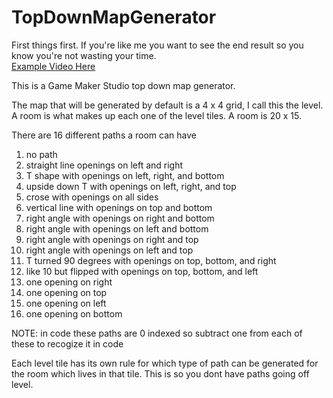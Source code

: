 <h1>TopDownMapGenerator</h1>
<p>
First things first. If you're like me you want to see the end result so you know you're not wasting your time.<br/>
<a href="https://www.youtube.com/watch?v=FvefFFmK9is">Example Video Here</a>
</p>
This is a Game Maker Studio top down map generator. 

The map that will be generated by default is a 4 x 4 grid, I call this the level. A room is what makes up each one of the level tiles. A room is 20 x 15. 

There are 16 different paths a room can have
<ol>
<li>no path</li>
<li>straight line openings on left and right</li>
<li>T shape with openings on left, right, and bottom</li>
<li>upside down T with openings on left, right, and top</li>
<li>crose with openings on all sides</li>
<li>vertical line with openings on top and bottom</li>
<li>right angle with openings on right and bottom</li>
<li>right angle with openings on left and bottom</li>
<li>right angle with openings on right and top</li>
<li>right angle with openings on left and top</li>
<li>T turned 90 degrees with openings on top, bottom, and right</li>
<li>like 10 but flipped with openings on top, bottom, and left</li>
<li>one opening on right</li>
<li>one opening on top</li>
<li>one opening on left</li>
<li>one opening on bottom</li>
</ol>
NOTE: in code these paths are 0 indexed so subtract one from each of these to recogize it in code

<p>Each level tile has its own rule for which type of path can be generated for the room which lives in that tile. This is so you dont have paths going off level.</p>

